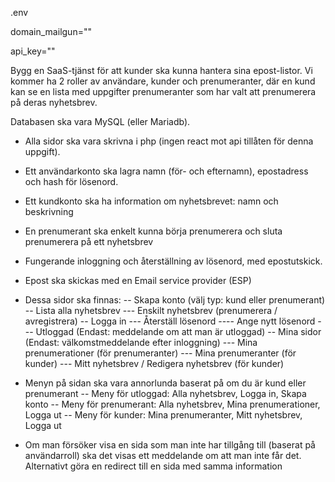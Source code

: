 
.env 

domain_mailgun=""

api_key=""



Bygg en SaaS-tjänst för att kunder ska kunna hantera sina epost-listor. Vi kommer ha 2 roller av användare, kunder och prenumeranter, där en kund kan se en lista med uppgifter prenumeranter som har valt att prenumerera på deras nyhetsbrev.

 Databasen ska vara MySQL (eller Mariadb).

- Alla sidor ska vara skrivna i php (ingen react mot api tillåten för denna uppgift).
- Ett användarkonto ska lagra namn (för- och efternamn), epostadress och hash för lösenord.
- Ett kundkonto ska ha information om nyhetsbrevet: namn och beskrivning
- En prenumerant ska enkelt kunna börja prenumerera och sluta prenumerera på ett nyhetsbrev
- Fungerande inloggning och återställning av lösenord, med epostutskick.
- Epost ska skickas med en Email service provider (ESP)
- Dessa sidor ska finnas:
-- Skapa konto (välj typ: kund eller prenumerant)
-- Lista alla nyhetsbrev
--- Enskilt nyhetsbrev (prenumerera / avregistrera)
-- Logga in
--- Återställ lösenord
---- Ange nytt lösenord
--- Utloggad (Endast: meddelande om att man är utloggad)
-- Mina sidor (Endast: välkomstmeddelande efter inloggning)
--- Mina prenumerationer (för prenumeranter)
--- Mina prenumeranter (för kunder)
--- Mitt nyhetsbrev / Redigera nyhetsbrev (för kunder)
 
- Menyn på sidan ska vara annorlunda baserat på om du är kund eller prenumerant
-- Meny för utloggad: Alla nyhetsbrev, Logga in, Skapa konto
-- Meny för prenumerant: Alla nyhetsbrev, Mina prenumerationer, Logga ut
-- Meny för kunder:  Mina prenumeranter, Mitt nyhetsbrev, Logga ut

 - Om man försöker visa en sida som man inte har tillgång till (baserat på användarroll) ska det visas ett meddelande om att man inte får det. Alternativt göra en redirect till en sida med samma information


